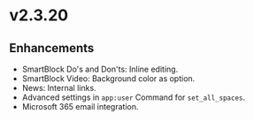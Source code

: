 # v2.3.20

## Enhancements

- SmartBlock Do's and Don'ts: Inline editing.
- SmartBlock Video: Background color as option.
- News: Internal links.
- Advanced settings in `app:user` Command for `set_all_spaces`.
- Microsoft 365 email integration.
